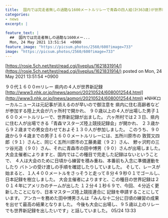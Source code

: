```yaml
---
title:  国内では完走者無しの過酷な1600メートルリレーで青森の四人組(計363歳)が世界新記録 
categories:
- news
excerpt: |
  
feature_text: |
  ##  国内では完走者無しの過酷な1600メー...
  Mon, 24 May 2021 13:51:54  +0900
feature_image: "https://picsum.photos/2560/600?image=733"
image: "https://picsum.photos/2560/600?image=733"
---
```


[https://rosie.5ch.net/test/read.cgi/liveplus/1621831914/](https://rosie.5ch.net/test/read.cgi/liveplus/1621831914/)
posted on Mon, 24 May 2021 13:51:54  +0900

<!--more-->

９０代１６００ｍリレー 県内の４人が世界新記録 [http://www3.nhk.or.jp/lnews/aomori/20210524/6080012544.html](http://www3.nhk.or.jp/lnews/aomori/20210524/6080012544.html) ※NHKローカルニュースは元記事が消えるのが早いので御注意を 県内に住む高齢者などが参加する陸上大会が六ヶ所村で開かれ、 ９０歳以上の４人が出場した男子１６００メートルリレーで、世界新記録が出ました。 六ヶ所村では２３日、県内に住む人が出場できる「青森マスターズ陸上競技記録会」が開かれ、 ２３歳から９２歳までの男女合わせておよそ１３０人が参加しました。 このうち、９０歳から９４歳までの男子１６００メートルリレーには、五所川原市の 敦賀又四郎（９１）さんと、同じく五所川原市の工藤勇蔵（９２）さん、 鰺ヶ沢町の三ツ谷光造（９０）さん、それに青森市の田中博男（９０）さんが出場しました。 大会主催者によりますと、国内ではこの種目で完走した記録はないということで、 ４人は大会のために日頃から練習を積み重ね、本番前も入念に準備運動をしたり バトンの受け渡しの手順を確認したりしていました。 そして、レースが始まると、１人４００メートルをさっそうと走って８分４９秒０１でゴールし、日本記録を樹立しました。 大会主催者によりますと、この種目の世界記録は２０１４年にアメリカのチームが出した １２分４１秒６９で、今回、４分近く更新したことになり、日本マスターズ陸上競技連合に 記録を申請することにしています。 アンカーを務めた田中博男さんは「みんな十二分に日頃の練習の成果を出せて最高の結果となりました。 今後も大会に出場し、９５歳以上のリレーでも世界新記録を出したいです」と話していました。 05/24 13:33
